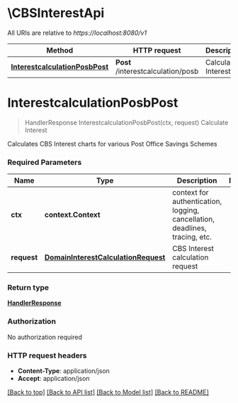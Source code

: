 # \CBSInterestApi

All URIs are relative to *https://localhost:8080/v1*

Method | HTTP request | Description
------------- | ------------- | -------------
[**InterestcalculationPosbPost**](CBSInterestApi.md#InterestcalculationPosbPost) | **Post** /interestcalculation/posb | Calculate Interest


# **InterestcalculationPosbPost**
> HandlerResponse InterestcalculationPosbPost(ctx, request)
Calculate Interest

Calculates CBS Interest charts for various Post Office Savings Schemes

### Required Parameters

Name | Type | Description  | Notes
------------- | ------------- | ------------- | -------------
 **ctx** | **context.Context** | context for authentication, logging, cancellation, deadlines, tracing, etc.
  **request** | [**DomainInterestCalculationRequest**](DomainInterestCalculationRequest.md)| CBS Interest calculation request | 

### Return type

[**HandlerResponse**](handler.Response.md)

### Authorization

No authorization required

### HTTP request headers

 - **Content-Type**: application/json
 - **Accept**: application/json

[[Back to top]](#) [[Back to API list]](../README.md#documentation-for-api-endpoints) [[Back to Model list]](../README.md#documentation-for-models) [[Back to README]](../README.md)

